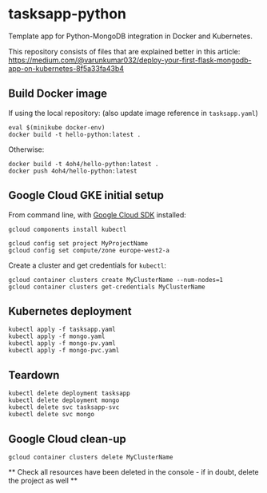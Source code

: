 # tasksapp-python

Template app for Python-MongoDB integration in Docker and Kubernetes.

This repository consists of files that are explained better in this article: https://medium.com/@varunkumar032/deploy-your-first-flask-mongodb-app-on-kubernetes-8f5a33fa43b4

## Build Docker image

If using the local repository: (also update image reference in `tasksapp.yaml`)

    eval $(minikube docker-env)
    docker build -t hello-python:latest .
    
Otherwise:

    docker build -t 4oh4/hello-python:latest .
    docker push 4oh4/hello-python:latest

## Google Cloud GKE initial setup

From command line, with [Google Cloud SDK](https://cloud.google.com/sdk/docs/install) installed:

    gcloud components install kubectl

    gcloud config set project MyProjectName
    gcloud config set compute/zone europe-west2-a

Create a cluster and get credentials for `kubectl`:

    gcloud container clusters create MyClusterName --num-nodes=1
    gcloud container clusters get-credentials MyClusterName

## Kubernetes deployment

    kubectl apply -f tasksapp.yaml
    kubectl apply -f mongo.yaml
    kubectl apply -f mongo-pv.yaml
    kubectl apply -f mongo-pvc.yaml

## Teardown

    kubectl delete deployment tasksapp
    kubectl delete deployment mongo
    kubectl delete svc tasksapp-svc
    kubectl delete svc mongo

## Google Cloud clean-up

    gcloud container clusters delete MyClusterName

** Check all resources have been deleted in the console - if in doubt, delete the project as well **
